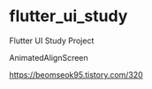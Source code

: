 # flutter_ui_study

Flutter UI Study Project

AnimatedAlignScreen


https://beomseok95.tistory.com/320